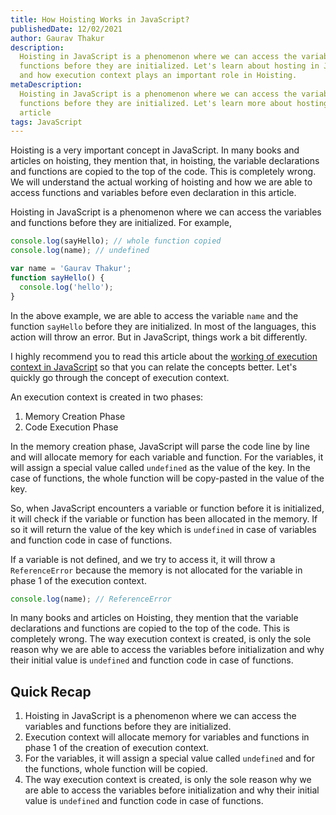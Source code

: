 ```yaml
---
title: How Hoisting Works in JavaScript?
publishedDate: 12/02/2021
author: Gaurav Thakur
description:
  Hoisting in JavaScript is a phenomenon where we can access the variables and
  functions before they are initialized. Let's learn about hosting in JavaScript
  and how execution context plays an important role in Hoisting.
metaDescription:
  Hoisting in JavaScript is a phenomenon where we can access the variables and
  functions before they are initialized. Let's learn more about hosting in this
  article
tags: JavaScript
---
```


Hoisting is a very important concept in JavaScript. In many books and articles on
hoisting, they mention that, in hoisting, the variable declarations and
functions are copied to the top of the code. This is completely wrong. We will
understand the actual working of hoisting and how we are able to access
functions and variables before even declaration in this article.

Hoisting in JavaScript is a phenomenon where we can access the variables and
functions before they are initialized. For example,

```javascript
console.log(sayHello); // whole function copied
console.log(name); // undefined

var name = 'Gaurav Thakur';
function sayHello() {
  console.log('hello');
}
```

In the above example, we are able to access the variable `name` and the function
`sayHello` before they are initialized. In most of the languages, this action
will throw an error. But in JavaScript, things work a bit differently.

I highly recommend you to read this article about the
[working of execution context in JavaScript](/what-is-execution-context-in-javascript)
so that you can relate the concepts better. Let's quickly go through the concept
of execution context.

An execution context is created in two phases:

1. Memory Creation Phase
2. Code Execution Phase

In the memory creation phase, JavaScript will parse the code line by line and will
allocate memory for each variable and function. For the variables, it will
assign a special value called `undefined` as the value of the key. In the case of
functions, the whole function will be copy-pasted in the value of the key.

So, when JavaScript encounters a variable or function before it is initialized,
it will check if the variable or function has been allocated in the memory. If
so it will return the value of the key which is `undefined` in case of variables
and function code in case of functions.

If a variable is not defined, and we try to access it, it will throw a
`ReferenceError` because the memory is not allocated for the variable in 
phase 1 of the execution context.

```javascript
console.log(name); // ReferenceError
```

In many books and articles on Hoisting, they mention that the variable
declarations and functions are copied to the top of the code. This is completely
wrong. The way execution context is created, is only the sole reason why we are
able to access the variables before initialization and why their initial value
is `undefined` and function code in case of functions.

## Quick Recap

1. Hoisting in JavaScript is a phenomenon where we can access the variables and
   functions before they are initialized.
2. Execution context will allocate memory for variables and functions in 
   phase 1 of the creation of execution context.
3. For the variables, it will assign a special value called `undefined` and for
   the functions, whole function will be copied.
4. The way execution context is created, is only the sole reason why we are able
   to access the variables before initialization and why their initial value is
   `undefined` and function code in case of functions.
